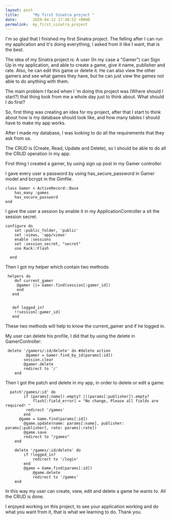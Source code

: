 ```yaml
---
layout: post
title:      "My first Sinatra project "
date:       2020-04-12 17:48:52 +0000
permalink:  my_first_sinatra_project
---
```



I'm so glad that I finished my first Sinatra project. The felling after I can run my application and it's doing everything, I asked from it like I want, that is the best. 

The idea of my Sinatra project is: A user (In my case a "Gamer") can Sign Up in my application, and able to create a game, give it name, publisher and rate. Also, he can edit this game or delete it. He can also view the other gamers and see what games they have, but he can just view the games not able to do anything with them. 

The main problem I faced when I 'm doing this project was (Where should I start?) that thing took from me a whole day just to think about. What should I do first? 

So, first thing was creating an idea for my project, after that I start to think about how is my database should look like, and how many tables I should have to make my app works. 

After I made my database, I was looking to do all the requirements that they ask from us. 

The CRUD is (Create, Read, Update and Delete), so I should be able to do all the CRUD operation in my app. 

First thing I created a gamer, by using sign up post in my Gamer controller. 

I gave every user a password by using has_secure_password in Gamer model and bcrypt in the Gimfile. 

```
class Gamer < ActiveRecord::Base 
    has_many :games 
    has_secure_password 
end 
``` 

I gave the user a session by enable it in my ApplicationController a sit the session secret. 

```
configure do
    set :public_folder, 'public'
    set :views, 'app/views'
    enable :sessions 
    set :session_secret, "secret"
    use Rack::Flash 

  end
```

Then I got my helper which contain two methods: 

```
 helpers do 
    def current_gamer
     @gamer ||= Gamer.find(session[:gamer_id])
     end 
   end 


   def logged_in? 
    !!session[:gamer_id]
   end
```

These two methods will help to know the current_gamer and if he logged in. 

My user can delete his profile, I did that by using the delete in GamerController: 

```
 delete '/gamers/:id/delete' do #delete action
         @gamer = Gamer.find_by_id(params[:id])
        session.clear 
        @gamer.delete
        redirect to '/'
    end

```

Then I got the patch and delete in my app, in order to delete or edit a game: 

```
  patch'/games/:id' do 
        if (params[:name]).empty? ||(params[:publisher]).empty?
            flash[:field_error] = "No change, Please all fields are required! "
         redirect '/games'
        end 
      @game = Game.find(params[:id])
        @game.update(name: params[:name], publisher: params[:publisher], rate: params[:rate]) 
        @game.save
        redirect to "/games"
    end 

    delete '/games/:id/delete' do 
        if !logged_in?
            redirect to '/login'
        end 
        @game = Game.find(params[:id])
            @game.delete 
            redirect to '/games'
    end 
```

In this way my user can create, view, edit and delete a game he wants to. All the CRUD is done. 

I enjoyed working on this project, to see your application working and do what you want from it, that is what we learning to do. Thank you. 


   
